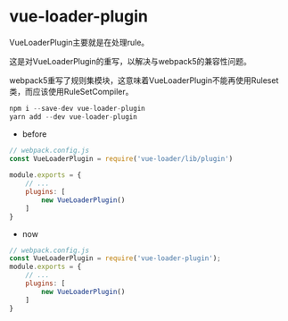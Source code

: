 # vue-loader-plugin

VueLoaderPlugin主要就是在处理rule。

这是对VueLoaderPlugin的重写，以解决与webpack5的兼容性问题。

webpack5重写了规则集模块，这意味着VueLoaderPlugin不能再使用Ruleset类，而应该使用RuleSetCompiler。

```js
npm i --save-dev vue-loader-plugin
yarn add --dev vue-loader-plugin
```

- before

```js
// webpack.config.js
const VueLoaderPlugin = require('vue-loader/lib/plugin')
 
module.exports = {
    // ...
    plugins: [
        new VueLoaderPlugin()
    ]
}
```

- now

```js
// webpack.config.js
const VueLoaderPlugin = require('vue-loader-plugin');
module.exports = {
    // ...
    plugins: [
        new VueLoaderPlugin()
    ]
}
```
